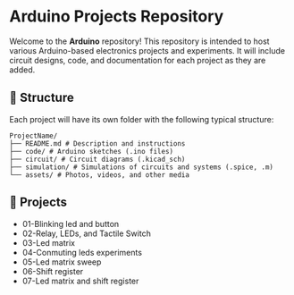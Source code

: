 # Arduino Projects Repository

Welcome to the **Arduino** repository! This repository is intended to host various Arduino-based electronics projects and experiments. It will include circuit designs, code, and documentation for each project as they are added.

## 📁 Structure

Each project will have its own folder with the following typical structure:

```
ProjectName/
├── README.md # Description and instructions
├── code/ # Arduino sketches (.ino files)
├── circuit/ # Circuit diagrams (.kicad_sch)
├── simulation/ # Simulations of circuits and systems (.spice, .m)
└── assets/ # Photos, videos, and other media
```

## 🔧 Projects

- 01-Blinking led and button
- 02-Relay, LEDs, and Tactile Switch
- 03-Led matrix
- 04-Conmuting leds experiments
- 05-Led matrix sweep
- 06-Shift register
- 07-Led matrix and shift register
